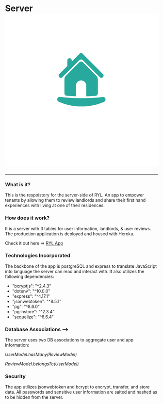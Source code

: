 # Server ![RYL](logo.png)
---
### What is it?
 This is the respoistory for the server-side of RYL. An app to empower tenants by allowing them to review landlords and share their first hand experiences with living at one of their residences.

### How does it work?
It is a server with 3 tables for user information, landlords, & user reviews. The production application is deployed and housed with Heroku.

Check it out here => [RYL App](https://jpc-RYL-client.herokuapp.com/home)

### Technologies Incorporated
The backbone of the app is postgreSQL and express to translate JavaScript into language the server can read and interact with. It also utilizes the following dependencies: 
- "bcryptjs": "^2.4.3"
- "dotenv": "^10.0.0"
- "express": "^4.17.1"
- "jsonwebtoken": "^8.5.1"
- "pg": "^8.6.0"
- "pg-hstore": "^2.3.4"
- "sequelize": "^6.6.4"

### Database Associations  -->
The server uses two DB associations to aggregate user and app information:

*UserModel.hasMany(ReviewModel)*

*ReviewModel.belongsTo(UserModel)*



### Security 
The app utilizes jsonwebtoken and bcrypt to encrypt, transfer, and store  data. All passwords and sensitive user information are salted and hashed as to be hidden from the server. 
